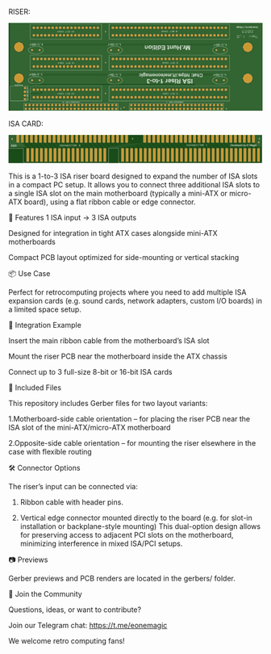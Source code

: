 RISER:

![Photo](riser.jpg)

ISA CARD:

![Photo](isa_card.jpg)


This is a 1-to-3 ISA riser board designed to expand the number of ISA slots in a compact PC setup. It allows you to connect three additional ISA slots to a single ISA slot on the main motherboard (typically a mini-ATX or micro-ATX board), using a flat ribbon cable or edge connector.

🔧 Features
1 ISA input → 3 ISA outputs

Designed for integration in tight ATX cases alongside mini-ATX motherboards

Compact PCB layout optimized for side-mounting or vertical stacking

📦 Use Case

Perfect for retrocomputing projects where you need to add multiple ISA expansion cards (e.g. sound cards, network adapters, custom I/O boards) in a limited space setup.

🧩 Integration Example

Insert the main ribbon cable from the motherboard’s ISA slot

Mount the riser PCB near the motherboard inside the ATX chassis

Connect up to 3 full-size 8-bit or 16-bit ISA cards

📁 Included Files

This repository includes Gerber files for two layout variants:

1.Motherboard-side cable orientation – for placing the riser PCB near the ISA slot of the mini-ATX/micro-ATX motherboard

2.Opposite-side cable orientation – for mounting the riser elsewhere in the case with flexible routing

🛠️ Connector Options

The riser’s input can be connected via:

1. Ribbon cable with header pins.

2. Vertical edge connector mounted directly to the board
(e.g. for slot-in installation or backplane-style mounting)
This dual-option design allows for preserving access to adjacent PCI slots on the motherboard, minimizing interference in mixed ISA/PCI setups.

📷 Previews

Gerber previews and PCB renders are located in the gerbers/ folder.

💬 Join the Community

Questions, ideas, or want to contribute?

Join our Telegram chat: https://t.me/eonemagic

We welcome retro computing fans!

